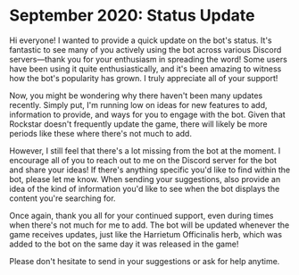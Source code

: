 # September 2020: Status Update

Hi everyone! I wanted to provide a quick update on the bot's status. It's fantastic to see many of you actively using the bot across various Discord servers—thank you for your enthusiasm in spreading the word!
Some users have been using it quite enthusiastically, and it's been amazing to witness how the bot's popularity has grown. I truly appreciate all of your support!

<!-- truncate -->

Now, you might be wondering why there haven't been many updates recently. Simply put, I'm running low on ideas for new features to add, information to provide, and ways for you to engage with the bot. Given that Rockstar doesn't frequently update the game, there will likely be more periods like these where there's not much to add.

However, I still feel that there's a lot missing from the bot at the moment. I encourage all of you to reach out to me on the Discord server for the bot and share your ideas! If there's anything specific you'd like to find within the bot, please let me know. When sending your suggestions, also provide an idea of the kind of information you'd like to see when the bot displays the content you're searching for.

Once again, thank you all for your continued support, even during times when there's not much for me to add. The bot will be updated whenever the game receives updates, just like the Harrietum Officinalis herb, which was added to the bot on the same day it was released in the game!

Please don't hesitate to send in your suggestions or ask for help anytime.
